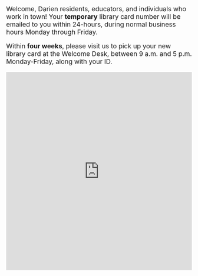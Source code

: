 <div class="col-md-10 col-md-offset-1"><p style="font-size:1.25em !important;">Welcome, Darien residents, educators, and individuals who work in town! Your <strong>temporary</strong> library card number will be emailed to you within 24-hours, during normal business hours Monday through Friday.</p> 

<p style="font-size:1.25em !important;">Within <strong>four weeks</strong>, please visit us to pick up your new library card at the Welcome Desk, between 9 a.m. and 5 p.m. Monday-Friday, along with your ID.</p></div>
<iframe
id="JotFormIFrame-200767174240047"
title="Sign Up for a Darien Library Card"
onload="window.parent.scrollTo(0,0)"
allowtransparency="true"
allowfullscreen="true"
allow="geolocation; microphone; camera"
src="https://form.jotform.com/200767174240047?address[city]=Darien&address[state]=CT&address[postal]=06820"
frameborder="0"
style="
min-width: 100%;
height:539px;
border:none;"
scrolling="no"
>
</iframe>
<script type="text/javascript">
var ifr = document.getElementById("JotFormIFrame-200767174240047");
if(window.location.href && window.location.href.indexOf("?") > -1) {
var get = window.location.href.substr(window.location.href.indexOf("?") + 1);
if(ifr && get.length > 0) {
var src = ifr.src;
src = src.indexOf("?") > -1 ? src + "&" + get : src  + "?" + get;
ifr.src = src;
}
}
window.handleIFrameMessage = function(e) {
if (typeof e.data === 'object') { return; }
var args = e.data.split(":");
if (args.length > 2) { iframe = document.getElementById("JotFormIFrame-" + args[(args.length - 1)]); } else { iframe = document.getElementById("JotFormIFrame"); }
if (!iframe) { return; }
switch (args[0]) {
case "scrollIntoView":
iframe.scrollIntoView();
break;
case "setHeight":
iframe.style.height = args[1] + "px";
break;
case "collapseErrorPage":
if (iframe.clientHeight > window.innerHeight) {
iframe.style.height = window.innerHeight + "px";
}
break;
case "reloadPage":
window.location.reload();
break;
case "loadScript":
var src = args[1];
if (args.length > 3) {
src = args[1] + ':' + args[2];
}
var script = document.createElement('script');
script.src = src;
script.type = 'text/javascript';
document.body.appendChild(script);
break;
case "exitFullscreen":
if      (window.document.exitFullscreen)        window.document.exitFullscreen();
else if (window.document.mozCancelFullScreen)   window.document.mozCancelFullScreen();
else if (window.document.mozCancelFullscreen)   window.document.mozCancelFullScreen();
else if (window.document.webkitExitFullscreen)  window.document.webkitExitFullscreen();
else if (window.document.msExitFullscreen)      window.document.msExitFullscreen();
break;
}
var isJotForm = (e.origin.indexOf("jotform") > -1) ? true : false;
if(isJotForm && "contentWindow" in iframe && "postMessage" in iframe.contentWindow) {
var urls = {"docurl":encodeURIComponent(document.URL),"referrer":encodeURIComponent(document.referrer)};
iframe.contentWindow.postMessage(JSON.stringify({"type":"urls","value":urls}), "*");
}
};
if (window.addEventListener) {
window.addEventListener("message", handleIFrameMessage, false);
} else if (window.attachEvent) {
window.attachEvent("onmessage", handleIFrameMessage);
}
</script>